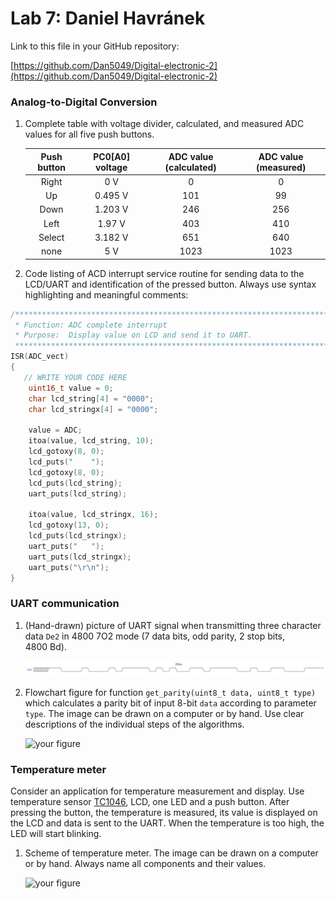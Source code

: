 # Lab 7: Daniel Havránek

Link to this file in your GitHub repository:

[https://github.com/Dan5049/Digital-electronic-2](https://github.com/Dan5049/Digital-electronic-2)


### Analog-to-Digital Conversion

1. Complete table with voltage divider, calculated, and measured ADC values for all five push buttons.

   | **Push button** | **PC0[A0] voltage** | **ADC value (calculated)** | **ADC value (measured)** |
   | :-: | :-: | :-: | :-: |
   | Right  | 0&nbsp;V | 0   | 0 |
   | Up     | 0.495&nbsp;V | 101 | 99 |
   | Down   | 1.203&nbsp;V | 246 | 256 |
   | Left   | 1.97&nbsp;V | 403 | 410 |
   | Select | 3.182&nbsp;V | 651 | 640 |
   | none   | 5&nbsp;V | 1023 | 1023 |

2. Code listing of ACD interrupt service routine for sending data to the LCD/UART and identification of the pressed button. Always use syntax highlighting and meaningful comments:

```c
/**********************************************************************
 * Function: ADC complete interrupt
 * Purpose:  Display value on LCD and send it to UART.
 **********************************************************************/
ISR(ADC_vect)
{
   // WRITE YOUR CODE HERE
    uint16_t value = 0;
    char lcd_string[4] = "0000";
    char lcd_stringx[4] = "0000";
    
    value = ADC;
    itoa(value, lcd_string, 10);
    lcd_gotoxy(8, 0);
    lcd_puts("    ");
    lcd_gotoxy(8, 0);
    lcd_puts(lcd_string);
    uart_puts(lcd_string);
    
    itoa(value, lcd_stringx, 16);
    lcd_gotoxy(13, 0);
    lcd_puts(lcd_stringx);
    uart_puts("   ");
    uart_puts(lcd_stringx);
    uart_puts("\r\n");
}
```


### UART communication

1. (Hand-drawn) picture of UART signal when transmitting three character data `De2` in 4800 7O2 mode (7 data bits, odd parity, 2 stop bits, 4800&nbsp;Bd).

   ![UART signal](images/TimingDiagram.png)

2. Flowchart figure for function `get_parity(uint8_t data, uint8_t type)` which calculates a parity bit of input 8-bit `data` according to parameter `type`. The image can be drawn on a computer or by hand. Use clear descriptions of the individual steps of the algorithms.

   ![your figure]()


### Temperature meter

Consider an application for temperature measurement and display. Use temperature sensor [TC1046](http://ww1.microchip.com/downloads/en/DeviceDoc/21496C.pdf), LCD, one LED and a push button. After pressing the button, the temperature is measured, its value is displayed on the LCD and data is sent to the UART. When the temperature is too high, the LED will start blinking.

1. Scheme of temperature meter. The image can be drawn on a computer or by hand. Always name all components and their values.

   ![your figure]()